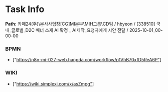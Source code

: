# Task Info

**Path:** 카페24(주)\본사사업장\[CG]MI본부\MIH그룹\CD팀 / hbyeon / [338510] 국내_글로벌_D2C 배너 소재 AI 확정 _ AI제작_요청자에게 시안 전달 / 2025-10-01_00-00-00

### BPMN
- ["https://n8n-mi-027-web.hanpda.com/workflow/p1VhB70xfD5ReA6P"]

### WIKI
- ["https://wiki.simplexi.com/x/asZmpg"]

